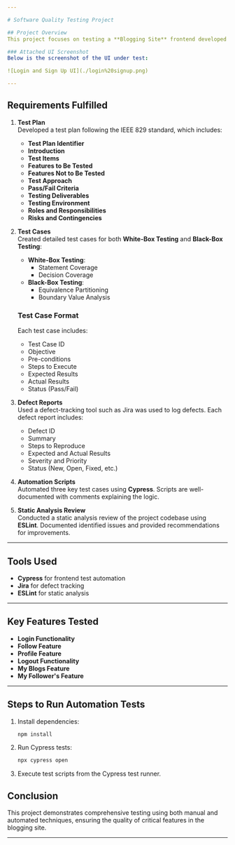 ```yaml
---

# Software Quality Testing Project

## Project Overview
This project focuses on testing a **Blogging Site** frontend developed by a friend. I tested critical features such as **Blog Follow**, **Login**, and **Search** functionalities using **Cypress** for automated testing. And the backend was tested through Postman and Manual testing

### Attached UI Screenshot
Below is the screenshot of the UI under test:

![Login and Sign Up UI](./login%20signup.png)

---
```


## Requirements Fulfilled

1. **Test Plan**  
   Developed a test plan following the IEEE 829 standard, which includes:
   - **Test Plan Identifier**  
   - **Introduction**  
   - **Test Items**  
   - **Features to Be Tested**  
   - **Features Not to Be Tested**  
   - **Test Approach**  
   - **Pass/Fail Criteria**  
   - **Testing Deliverables**  
   - **Testing Environment**  
   - **Roles and Responsibilities**  
   - **Risks and Contingencies**  

2. **Test Cases**  
   Created detailed test cases for both **White-Box Testing** and **Black-Box Testing**:  
   - **White-Box Testing**:
     - Statement Coverage  
     - Decision Coverage  
   - **Black-Box Testing**:
     - Equivalence Partitioning  
     - Boundary Value Analysis  

   ### Test Case Format  
   Each test case includes:  
   - Test Case ID  
   - Objective  
   - Pre-conditions  
   - Steps to Execute  
   - Expected Results  
   - Actual Results  
   - Status (Pass/Fail)  

3. **Defect Reports**  
   Used a defect-tracking tool such as Jira was used to log defects. Each defect report includes:  
   - Defect ID  
   - Summary  
   - Steps to Reproduce  
   - Expected and Actual Results  
   - Severity and Priority  
   - Status (New, Open, Fixed, etc.)

4. **Automation Scripts**  
   Automated three key test cases using **Cypress**. Scripts are well-documented with comments explaining the logic.

5. **Static Analysis Review**  
   Conducted a static analysis review of the project codebase using **ESLint**. Documented identified issues and provided recommendations for improvements.

---

## Tools Used  
- **Cypress** for frontend test automation  
- **Jira** for defect tracking  
- **ESLint** for static analysis  

---

## Key Features Tested  
- **Login Functionality**  
- **Follow Feature**
- **Profile Feature**
- **Logout Functionality**
- **My Blogs Feature**
- **My Follower's Feature**
  
---

## Steps to Run Automation Tests  
1. Install dependencies:  
   ```bash
   npm install
   ```
2. Run Cypress tests:  
   ```bash
   npx cypress open
   ```

3. Execute test scripts from the Cypress test runner.



## Conclusion  
This project demonstrates comprehensive testing using both manual and automated techniques, ensuring the quality of critical features in the blogging site.

---
